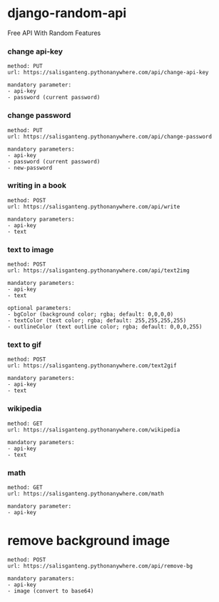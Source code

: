 # django-random-api
Free API With Random Features


### change api-key
```
method: PUT
url: https://salisganteng.pythonanywhere.com/api/change-api-key

mandatory parameter:
- api-key
- password (current password)
```

### change password
```
method: PUT
url: https://salisganteng.pythonanywhere.com/api/change-password

mandatory parameters:
- api-key
- password (current password)
- new-password
```

### writing in a book
```
method: POST
url: https://salisganteng.pythonanywhere.com/api/write

mandatory parameters:
- api-key
- text
```

### text to image
```
method: POST
url: https://salisganteng.pythonanywhere.com/api/text2img

mandatory parameters:
- api-key
- text

optional parameters:
- bgColor (background color; rgba; default: 0,0,0,0)
- textColor (text color; rgba; default: 255,255,255,255)
- outlineColor (text outline color; rgba; default: 0,0,0,255)
```

### text to gif
```
method: POST
url: https://salisganteng.pythonanywhere.com/text2gif

mandatory parameters:
- api-key
- text
```

### wikipedia
```
method: GET
url: https://salisganteng.pythonanywhere.com/wikipedia

mandatory parameters:
- api-key
- text
```

### math
```
method: GET
url: https://salisganteng.pythonanywhere.com/math

mandatory parameter:
- api-key
```

# remove background image
```
method: POST
url: https://salisganteng.pythonanywhere.com/api/remove-bg

mandatory paramaters:
- api-key
- image (convert to base64)
```
